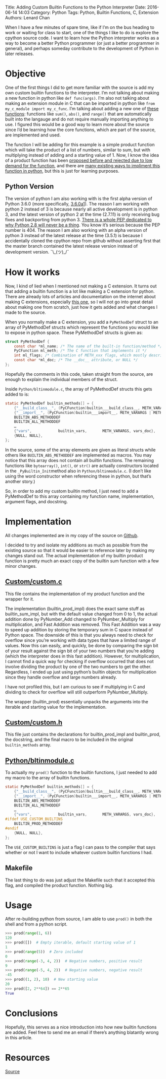 Title: Adding Custom Builtin Functions to the Python Interpreter
Date: 2016-06-14 14:03
Category: Python
Tags: Python, Builtin Functions, C, Extension
Authors: Lenard Chan

When I have a few minutes of spare time, like if I’m on the bus heading to work or waiting for class to start, one of the things I like to do is explore the cpython source code. I want to learn how the Python interpreter works as a way to become a better Python programmer (or just a better programmer in general), and perhaps someday contribute to the development of Python in later releases.

# Objective
One of the first things I did to get more familiar with the source is add my own custom builtin functions to the interpreter. I’m not talking about making a new function in python like `def func(args)`. I’m also not talking about making an extension module in C that can be imported in python like `from my_c_module import my_c_func`. I’m talking about adding a new one of [these functions](https://docs.python.org/3/library/functions.html): functions like `sum()`, `abs()`, and `range()` that are automatically built into the langauge and do not require manually importing anything to use. I figured this would be a good way to learn more about the source since I’d be learning how the core functions, which are part of the source, are implemented and used.

The function I will be adding for this example is a simple product function which will take the product of a list of numbers, similar to sum, but with multiplying instead of adding and a starting value of 1. Now, I know the idea of a product function has been [proposed before and rejected due to low demand for the function](http://bugs.python.org/issue1093), and there are [many existing ways to impliment this function in python](http://stackoverflow.com/questions/595374/whats-the-python-function-like-sum-but-for-multiplication-prod), but this is just for learning purposes.

## Python Version
The version of python I am also working with is the first alpha version of Python 3.6.0 (more specifically, [3.6.0a1](https://docs.python.org/dev/)). The reason I am working with python 2 instead of 3 is because nearly all active development is in python 3, and the latest version of python 2 at the time (2.7.11) is only receiving bug fixes and backporting from python 3. [There is a whole PEP dedicated to why Python 2.8 will never be a thing](https://www.python.org/dev/peps/pep-0404/). You know it’s serious because the PEP number is 404. The reason I am also working with an alpha version of python 3 instead of the latest release at the time (3.5.1) is because I accidentally cloned the cpython repo from github without asserting first that the master branch contained the latest release version instead of development version.
¯\\\_(ツ)\_/¯

# How it works
Now, I kind of lied when I mentioned not making a C extension. It turns out that adding a builtin function is a lot like making a C extension for python. There are already lots of articles and documentation on the internet about making C extensions, especially [this one](http://dan.iel.fm/posts/python-c-extensions/), so I will not go into great detail about making one from scratch, just how it gets added and what changes I made to the source.

When you normally make a C extension, you add a `PyMethodDef` struct to an array of PyMethodDef structs which represent the functions you would like to expose in python space. These PyMethodDef structs is given as:

```C
struct PyMethodDef {
    const char *ml_name; /* The name of the built-in function/method */
    PyCFunction ml_meth; /* The C function that implements it */
    int ml_flags; /* Combination of METH_xxx flags, which mostly describe the args expected by the C func */
    const char *ml_doc; /* The __doc__ attribute, or NULL */
};
```

Hopefully the comments in this code, taken straight from the source, are enough to explain the individual members of the struct.

Inside `Python/bltinmodule.c`, the array of PyMethodDef structs this gets added to is:

```C
static PyMethodDef builtin_methods[] = {
    {"__build_class__", (PyCFunction)builtin___build_class__, METH_VARARGS | METH_KEYWORDS, build_class_doc},
    {"__import__", (PyCFunction)builtin___import__, METH_VARARGS | METH_KEYWORDS, import_doc},
    BUILTIN_ABS_METHODDEF
    BUILTIN_ALL_METHODDEF
    …
    {"vars",            builtin_vars,       METH_VARARGS, vars_doc},
    {NULL, NULL},
};
```

In the source, some of the array elements are given as literal structs while others like `BUILTIN_ABS_METHODDEF` are implemented as macros. You may notice that this array does not contain all builtin functions. The remaining functions like `bytearray()`, `int()`, or `str()` are actually constructors located in the `_PyBuiltin_Init`method also in `Python/bltinmodule.c`. (I don’t like using the word constructor when referencing these in python, but that’s another story.)

So, in order to add my custom builtin method, I just need to add a PyMethodDef to this array containing my function name, implementation, argument flags, and docstring.

# Implementation
All changes implemented are in my copy of the source on [Github](https://github.com/PiJoules/cpython-modified).

I decided to try and isolate my additions as much as possible from the existing source so that it would be easier to reference later by making my changes stand out. The actual implementation of my builtin product function is pretty much an exact copy of the builtin sum function with a few minor changes.

## [Custom/custom.c](https://github.com/PiJoules/cpython-modified/blob/master/Custom/custom.c)
This file contains the implementation of my product function and the wrapper for it.

The implementation (builtin_prod_impl) does the exact same stuff as builtin_sum_impl, but with the default value changed from 0 to 1, the actual addition done by PyNumber_Add changed to PyNumber_Multiply for multiplication, and Fast Addition was removed. This Fast Addition was a way to speed up addition by storing the temporary sum in C space instead of Python space. The downside of this is that you always need to check for overflow since you’re working with data types that have a limited range of values. Now this can easily, and quickly, be done by comparing the sign bit of your result against the sign bit of your two numbers that you’re adding (which the interpreter does in this fast addition). However, for multiplication, I cannot find a quick way for checking if overflow occurred that does not involve dividing the product by one of the two numbers to get the other. Regardless, I ended up just using python’s builtin objects for multiplication since they handle overflow and large numbers already.

I have not profiled this, but I am curious to see if multiplying in C and dividing to check for overflow will still outperform PyNumber_Multiply.

The wrapper (builtin_prod) essentially unpacks the arguments into the iterable and starting value for the implementation.

## [Custom/custom.h](https://github.com/PiJoules/cpython-modified/blob/master/Custom/custom.h)
This file just contains the declarations for builtin_prod_impl and builtin_prod, the docstring, and the final macro to be included in the original `builtin_methods` array.

## [Python/bltinmodule.c](https://github.com/PiJoules/cpython-modified/blob/master/Python/bltinmodule.c)
To actually my `prod()` function to the builtin functions, I just needed to add my macro to the array of builtin functions.

```C
static PyMethodDef builtin_methods[] = {
    {"__build_class__", (PyCFunction)builtin___build_class__, METH_VARARGS | METH_KEYWORDS, build_class_doc},
    {"__import__", (PyCFunction)builtin___import__, METH_VARARGS | METH_KEYWORDS, import_doc},
    BUILTIN_ABS_METHODDEF
    BUILTIN_ALL_METHODDEF
    …
    {"vars",            builtin_vars,       METH_VARARGS, vars_doc},
#ifdef USE_CUSTOM_BUILTINS
    BUILTIN_PROD_METHODDEF
#endif
    {NULL, NULL},
};
```

The `USE_CUSTOM_BUILTINS` is just a flag I can pass to the compiler that says whether or not I want to include whatever custom builtin functions I had.

## Makefile
The last thing to do was just adjust the Makefile such that it accepted this flag, and compiled the product function. Nothing big.

# Usage
After re-building python from source, I am able to use `prod()` in both the shell and from a python script.

```python
>>> prod(range(1, 6))
120
>>> prod([])  # Empty iterable, default starting value of 1
1
>>> prod(range(5))  # Zero included
0
>>> prod(range(-3, 4, 2))  # Negative numbers, positive result
9
>>> prod(range(-5, 4, 2))  # Negative numbers, negative result
-45
>>> prod((1, 2), 10)  # New starting value
20
>>> prod([2, 2**64]) == 2**65
True
```

# Conclusions
Hopefully, this serves as a nice introduction into how new builtin functions are added. Feel free to send me an email if there’s anything blatantly wrong in this article.

# Resources
[Source](https://github.com/PiJoules/cpython-modified)

